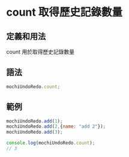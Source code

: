 # count 取得歷史記錄數量

## 定義和用法

count 用於取得歷史記錄數量

## 語法

```javascript
mochiUndoRedo.count;
```

## 範例

```javascript
mochiUndoRedo.add(1);
mochiUndoRedo.add(2,{name: "add 2"});
mochiUndoRedo.add(3);

console.log(mochiUndoRedo.count);
// 3
```
